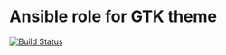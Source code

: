 # Ansible role for GTK theme

[![Build Status][travisci-badge]][travisci]

<!-- Links Referenced -->

[travisci]:             https://travis-ci.org/govcloud/ansible-role-gtk-theme
[travisci-badge]:       https://travis-ci.org/govcloud/ansible-role-gtk-theme.png?branch=master
